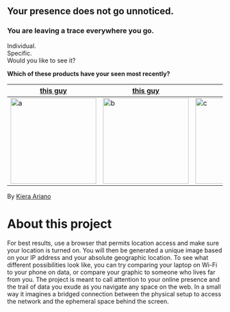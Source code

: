 
## Your presence does not go unnoticed.


### You are leaving a trace everywhere you go.
Individual.  
Specific.  
Would you like to see it?  

<p>
   <b> Which of these products have your seen most recently? </b>
   </p>
<table>
<thead>
<tr>
<th><a href="https://kariano.github.io/netart/realslimeggy/index.html">this guy</a></th>
<th><a href="https://kariano.github.io/netart/crazyspin/index.html">this guy</a></th>
<th><a href="https://kariano.github.io/netart/wibbly2/index.html">this guy</a></th>
</tr>
</thead>
<tbody>
<tr>
<td><img src="https://user-images.githubusercontent.com/80500643/114973979-5e277980-9e36-11eb-9a91-2f4fddcf0a1d.png" alt="a" width="200"/></td>
<td> <img src="https://user-images.githubusercontent.com/80500643/115049133-3c0e1580-9e8f-11eb-8561-6b5edad5398d.png" alt="b" width="200"/></td>
<td> <img src="https://user-images.githubusercontent.com/80500643/115049459-97d89e80-9e8f-11eb-845b-68720ce3b495.png" alt="c" width="200"/></td>
</tr>
</tbody>
</table>
   
  <p>

By <a href="https://kieraariano.art">Kiera Ariano</a>


</p>
<h1>About this project</h1>
<p>
For best results, use a browser that permits location access and make sure your location is turned on. You will then be generated a unique image based on your IP address and your absolute geographic location. To see what different possibilities look like, you can try comparing your laptop on Wi-Fi to your phone on data, or compare your graphic to someone who lives far from you. The project is meant to call attention to your online presence and the trail of data you exude as you navigate any space on the web. In a small way it imagines a bridged connection between the physical setup to access the network and the ephemeral space behind the screen. 
 </p>

